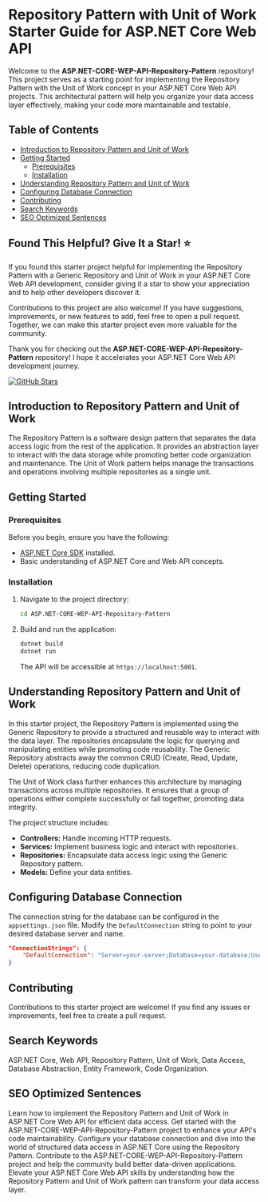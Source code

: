 # Repository Pattern with Unit of Work Starter Guide for ASP.NET Core Web API

Welcome to the **ASP.NET-CORE-WEP-API-Repository-Pattern** repository! This project serves as a starting point for implementing the Repository Pattern with the Unit of Work concept in your ASP.NET Core Web API projects. This architectural pattern will help you organize your data access layer effectively, making your code more maintainable and testable.

## Table of Contents

- [Introduction to Repository Pattern and Unit of Work](#introduction-to-repository-pattern-and-unit-of-work)
- [Getting Started](#getting-started)
  - [Prerequisites](#prerequisites)
  - [Installation](#installation)
- [Understanding Repository Pattern and Unit of Work](#understanding-repository-pattern-and-unit-of-work)
- [Configuring Database Connection](#configuring-database-connection)
- [Contributing](#contributing)
- [Search Keywords](#search-keywords)
- [SEO Optimized Sentences](#seo-optimized-sentences)


## Found This Helpful? Give It a Star! ⭐

If you found this starter project helpful for implementing the Repository Pattern with a Generic Repository and Unit of Work in your ASP.NET Core Web API development, consider giving it a star to show your appreciation and to help other developers discover it.

Contributions to this project are also welcome! If you have suggestions, improvements, or new features to add, feel free to open a pull request. Together, we can make this starter project even more valuable for the community.

Thank you for checking out the **ASP.NET-CORE-WEP-API-Repository-Pattern** repository! I hope it accelerates your ASP.NET Core Web API development journey.

[![GitHub Stars](https://img.shields.io/github/stars/kilvny/ASP.NET-CORE-WEP-API-Repository-Pattern.svg?style=social)](https://github.com/your-username/ASP.NET-CORE-WEP-API-Repository-Pattern/stargazers)


## Introduction to Repository Pattern and Unit of Work

The Repository Pattern is a software design pattern that separates the data access logic from the rest of the application. It provides an abstraction layer to interact with the data storage while promoting better code organization and maintenance. The Unit of Work pattern helps manage the transactions and operations involving multiple repositories as a single unit.

## Getting Started

### Prerequisites

Before you begin, ensure you have the following:

- [ASP.NET Core SDK](https://dotnet.microsoft.com/download) installed.
- Basic understanding of ASP.NET Core and Web API concepts.

### Installation

1. Navigate to the project directory:

    ```bash
    cd ASP.NET-CORE-WEP-API-Repository-Pattern
    ```

2. Build and run the application:

    ```bash
    dotnet build
    dotnet run
    ```

    The API will be accessible at `https://localhost:5001`.

## Understanding Repository Pattern and Unit of Work

In this starter project, the Repository Pattern is implemented using the Generic Repository to provide a structured and reusable way to interact with the data layer. The repositories encapsulate the logic for querying and manipulating entities while promoting code reusability. The Generic Repository abstracts away the common CRUD (Create, Read, Update, Delete) operations, reducing code duplication.

The Unit of Work class further enhances this architecture by managing transactions across multiple repositories. It ensures that a group of operations either complete successfully or fail together, promoting data integrity.

The project structure includes:

- **Controllers:** Handle incoming HTTP requests.
- **Services:** Implement business logic and interact with repositories.
- **Repositories:** Encapsulate data access logic using the Generic Repository pattern.
- **Models:** Define your data entities.

## Configuring Database Connection

The connection string for the database can be configured in the `appsettings.json` file. Modify the `DefaultConnection` string to point to your desired database server and name.

```json
"ConnectionStrings": {
    "DefaultConnection": "Server=your-server;Database=your-database;User Id=your-user;Password=your-password;"
}
```

## Contributing
Contributions to this starter project are welcome! If you find any issues or improvements, feel free to create a pull request.





## Search Keywords
ASP.NET Core, Web API, Repository Pattern, Unit of Work, Data Access, Database Abstraction, Entity Framework, Code Organization.

## SEO Optimized Sentences

Learn how to implement the Repository Pattern and Unit of Work in ASP.NET Core Web API for efficient data access.
Get started with the ASP.NET-CORE-WEP-API-Repository-Pattern project to enhance your API's code maintainability.
Configure your database connection and dive into the world of structured data access in ASP.NET Core using the Repository Pattern.
Contribute to the ASP.NET-CORE-WEP-API-Repository-Pattern project and help the community build better data-driven applications.
Elevate your ASP.NET Core Web API skills by understanding how the Repository Pattern and Unit of Work pattern can transform your data access layer.
